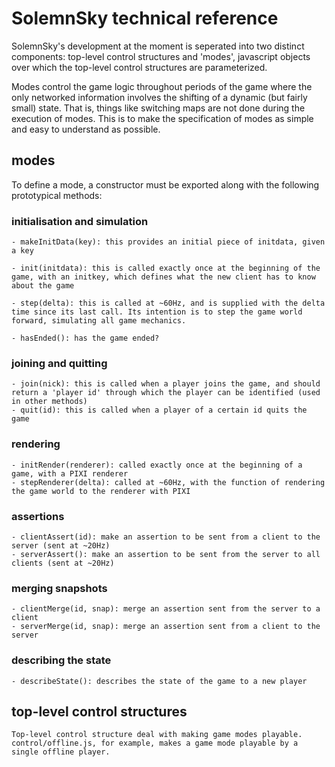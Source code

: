 # SolemnSky technical reference 

SolemnSky's development at the moment is seperated into two distinct components: top-level control structures and 'modes', javascript objects over which the top-level control structures are parameterized.

Modes control the game logic throughout periods of the game where the only networked information involves the shifting of a dynamic (but fairly small) state. That is, things like switching maps are not done during the execution of modes. This is to make the specification of modes as simple and easy to understand as possible.

## modes

To define a mode, a constructor must be exported along with the following prototypical methods:

### initialisation and simulation

	- makeInitData(key): this provides an initial piece of initdata, given a key

	- init(initdata): this is called exactly once at the beginning of the game, with an initkey, which defines what the new client has to know about the game 

	- step(delta): this is called at ~60Hz, and is supplied with the delta time since its last call. Its intention is to step the game world forward, simulating all game mechanics.

	- hasEnded(): has the game ended?

### joining and quitting

	- join(nick): this is called when a player joins the game, and should return a 'player id' through which the player can be identified (used in other methods)
	- quit(id): this is called when a player of a certain id quits the game

### rendering

	- initRender(renderer): called exactly once at the beginning of a game, with a PIXI renderer
	- stepRenderer(delta): called at ~60Hz, with the function of rendering the game world to the renderer with PIXI

### assertions

	- clientAssert(id): make an assertion to be sent from a client to the server (sent at ~20Hz)
	- serverAssert(): make an assertion to be sent from the server to all clients (sent at ~20Hz)

### merging snapshots

	- clientMerge(id, snap): merge an assertion sent from the server to a client
	- serverMerge(id, snap): merge an assertion sent from a client to the server

### describing the state

	- describeState(): describes the state of the game to a new player 

## top-level control structures

	Top-level control structure deal with making game modes playable. control/offline.js, for example, makes a game mode playable by a single offline player.

